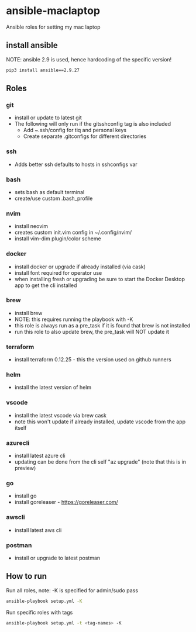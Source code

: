 # ansible-maclaptop

Ansible roles for setting my mac laptop

## install ansible

NOTE: ansible 2.9 is used, hence hardcoding of the specific version!

```bash
pip3 install ansible==2.9.27
```

## Roles

### git

 * install or update to latest git
 * The following will only run if the gitsshconfig tag is also included
   * Add ~.ssh/config for tiq and personal keys
   * Create separate .gitconfigs for different directories

### ssh

 * Adds better ssh defaults to hosts in sshconfigs var 

### bash

 * sets bash as default terminal
 * create/use custom .bash_profile

### nvim

 * install neovim
 * creates custom init.vim config in ~/.config/nvim/
 * install vim-dim plugin/color scheme

### docker
 * install docker or upgrade if already installed  (via cask)
 * install font required for operator use
 * when installing fresh or upgrading be sure to start the Docker Desktop app to get the cli installed

### brew
 * install brew
 * NOTE: this requires running the playbook with -K
 * this role is always run as a pre_task if it is found that brew is not installed
 * run this role to also update brew, the pre_task will NOT update it

### terraform
 * install terraform 0.12.25 - this the version used on github runners

### helm
 * install the latest version of helm

### vscode
 * install the latest vscode via brew cask
 * note this won't update if already installed, update vscode from the app itself

### azurecli
 * install latest azure cli
 * updating can be done from the cli self "az upgrade" (note that this is in preview)

### go
 * install go
 * install goreleaser - <https://goreleaser.com/>

### awscli
 * install latest aws cli

### postman
 * install or upgrade to latest postman


## How to run

Run all roles, note: -K is specified for admin/sudo pass
```bash
ansible-playbook setup.yml -K
```

Run specific roles with tags
```bash
ansible-playbook setup.yml -t <tag-names> -K
```
